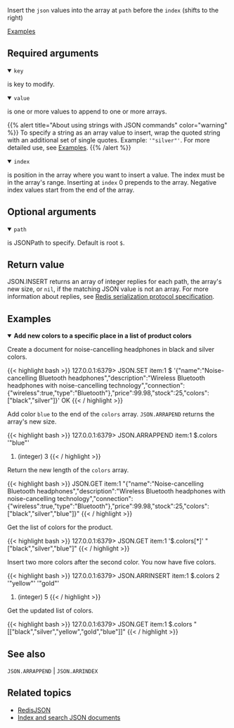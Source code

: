Insert the `json` values into the array at `path` before the `index` (shifts to the right)

[Examples](#examples)

## Required arguments

<details open><summary><code>key</code></summary> 

is key to modify.
</details>

<details open><summary><code>value</code></summary> 

is one or more values to append to one or more arrays. 

{{% alert title="About using strings with JSON commands" color="warning" %}}
To specify a string as an array value to insert, wrap the quoted string with an additional set of single quotes. Example: `'"silver"'`. For more detailed use, see [Examples](#examples).
{{% /alert %}}
</details>

<details open><summary><code>index</code></summary> 

is position in the array where you want to insert a value. The index must be in the array's range. Inserting at `index` 0 prepends to the array. Negative index values start from the end of the array.
</details>

## Optional arguments

<details open><summary><code>path</code></summary> 

is JSONPath to specify. Default is root `$`.
</details>

## Return value 

JSON.INSERT returns an array of integer replies for each path, the array's new size, or `nil`, if the matching JSON value is not an array. 
For more information about replies, see [Redis serialization protocol specification](/docs/reference/protocol-spec). 

## Examples

<details open>
<summary><b>Add new colors to a specific place in a list of product colors</b></summary>

Create a document for noise-cancelling headphones in black and silver colors.

{{< highlight bash >}}
127.0.0.1:6379> JSON.SET item:1 $ '{"name":"Noise-cancelling Bluetooth headphones","description":"Wireless Bluetooth headphones with noise-cancelling technology","connection":{"wireless":true,"type":"Bluetooth"},"price":99.98,"stock":25,"colors":["black","silver"]}'
OK
{{< / highlight >}}

Add color `blue` to the end of the `colors` array. `JSON.ARRAPEND` returns the array's new size.

{{< highlight bash >}}
127.0.0.1:6379> JSON.ARRAPPEND item:1 $.colors '"blue"'
1) (integer) 3
{{< / highlight >}}

Return the new length of the `colors` array.

{{< highlight bash >}}
JSON.GET item:1
"{\"name\":\"Noise-cancelling Bluetooth headphones\",\"description\":\"Wireless Bluetooth headphones with noise-cancelling technology\",\"connection\":{\"wireless\":true,\"type\":\"Bluetooth\"},\"price\":99.98,\"stock\":25,\"colors\":[\"black\",\"silver\",\"blue\"]}"
{{< / highlight >}}

Get the list of colors for the product.

{{< highlight bash >}}
127.0.0.1:6379> JSON.GET item:1 '$.colors[*]'
"[\"black\",\"silver\",\"blue\"]"
{{< / highlight >}}

Insert two more colors after the second color. You now have five colors.

{{< highlight bash >}}
127.0.0.1:6379> JSON.ARRINSERT item:1 $.colors 2 '"yellow"' '"gold"'
1) (integer) 5
{{< / highlight >}}

Get the updated list of colors.

{{< highlight bash >}}
127.0.0.1:6379> JSON.GET item:1 $.colors
"[[\"black\",\"silver\",\"yellow\",\"gold\",\"blue\"]]"
{{< / highlight >}}
</details>

## See also

`JSON.ARRAPPEND` | `JSON.ARRINDEX` 

## Related topics

* [RedisJSON](/docs/stack/json)
* [Index and search JSON documents](/docs/stack/search/indexing_json)
